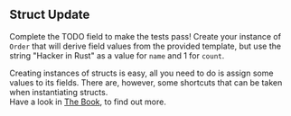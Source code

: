 ## Struct Update

Complete the TODO field to make the tests pass! Create your instance of `Order` that will derive field values from the provided template, but use the string "Hacker in Rust" as a value for `name` and 1 for `count`.

<div class="hint">
Creating instances of structs is easy, all you need to do is assign some values to its fields.
There are, however, some shortcuts that can be taken when instantiating structs.
</div>

<div class="hint">
Have a look in <a href="https://doc.rust-lang.org/stable/book/ch05-01-defining-structs.html#creating-instances-from-other-instances-with-struct-update-syntax">The Book</a>, to find out more. 
</div>

